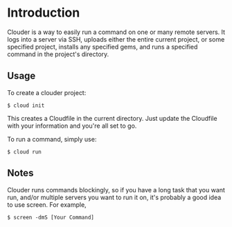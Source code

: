 Introduction
============

Clouder is a way to easily run a command on one or many remote servers. It logs into a server via SSH, uploads either the entire current project, or some specified project, installs any specified gems, and runs a specified command in the project's directory.

Usage
-----

To create a clouder project:

	$ cloud init

This creates a Cloudfile in the current directory. Just update the Cloudfile with your information and you're all set to go.

To run a command, simply use:

	$ cloud run

Notes
-----

Clouder runs commands blockingly, so if you have a long task that you want run, and/or multiple servers you want to run it on, it's probably a good idea to use screen. For example,

	$ screen -dmS [Your Command]

